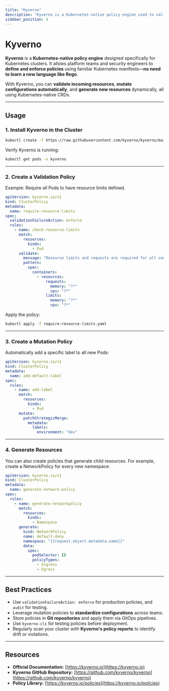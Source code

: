 ```yaml
---
title: "Kyverno"
description: "Kyverno is a Kubernetes-native policy engine used to validate, mutate, and generate resources, enabling security, compliance, and best practice enforcement."
sidebar_position: 4
---
```


# Kyverno

**Kyverno** is a **Kubernetes-native policy engine** designed specifically for Kubernetes clusters. It allows platform teams and security engineers to **define and enforce policies** using familiar Kubernetes manifests—**no need to learn a new language like Rego**.

With Kyverno, you can **validate incoming resources**, **mutate configurations automatically**, and **generate new resources** dynamically, all using Kubernetes-native CRDs.

---

## Usage

### 1. Install Kyverno in the Cluster

```bash
kubectl create -f https://raw.githubusercontent.com/kyverno/kyverno/main/config/release/install.yaml
```

Verify Kyverno is running:

```bash
kubectl get pods -n kyverno
```

---

### 2. Create a Validation Policy

Example: Require all Pods to have resource limits defined.

```yaml
apiVersion: kyverno.io/v1
kind: ClusterPolicy
metadata:
  name: require-resource-limits
spec:
  validationFailureAction: enforce
  rules:
    - name: check-resource-limits
      match:
        resources:
          kinds:
            - Pod
      validate:
        message: "Resource limits and requests are required for all containers."
        pattern:
          spec:
            containers:
              - resources:
                  requests:
                    memory: "?*"
                    cpu: "?*"
                  limits:
                    memory: "?*"
                    cpu: "?*"
```

Apply the policy:

```bash
kubectl apply -f require-resource-limits.yaml
```

---

### 3. Create a Mutation Policy

Automatically add a specific label to all new Pods:

```yaml
apiVersion: kyverno.io/v1
kind: ClusterPolicy
metadata:
  name: add-default-label
spec:
  rules:
    - name: add-label
      match:
        resources:
          kinds:
            - Pod
      mutate:
        patchStrategicMerge:
          metadata:
            labels:
              environment: "dev"
```

---

### 4. Generate Resources

You can also create policies that generate child resources. For example, create a NetworkPolicy for every new namespace:

```yaml
apiVersion: kyverno.io/v1
kind: ClusterPolicy
metadata:
  name: generate-network-policy
spec:
  rules:
    - name: generate-networkpolicy
      match:
        resources:
          kinds:
            - Namespace
      generate:
        kind: NetworkPolicy
        name: default-deny
        namespace: "{{request.object.metadata.name}}"
        data:
          spec:
            podSelector: {}
            policyTypes:
              - Ingress
              - Egress
```

---

## Best Practices

- Use `validationFailureAction: enforce` for production policies, and `audit` for testing.
- Leverage mutation policies to **standardize configurations** across teams.
- Store policies in **Git repositories** and apply them via GitOps pipelines.
- Use `kyverno-cli` for testing policies before deployment.
- Regularly scan your cluster with **Kyverno's policy reports** to identify drift or violations.

---

## Resources

- **Official Documentation:** [https://kyverno.io](https://kyverno.io)
- **Kyverno GitHub Repository:** [https://github.com/kyverno/kyverno](https://github.com/kyverno/kyverno)
- **Policy Library:** [https://kyverno.io/policies](https://kyverno.io/policies)
